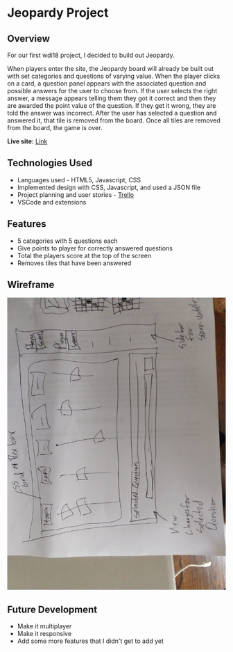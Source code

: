 # Jeopardy Project
## Overview
For our first wdi18 project, I decided to build out Jeopardy.

When players enter the site, the Jeopardy board will already be built out with set categories and questions of varying value. When the player clicks on a card, a question panel appears with the associated question and possible answers for the user to choose from. If the user selects the right answer, a message appears telling them they got it correct and then they are awarded the point value of the question. If they get it wrong, they are told the answer was incorrect. After the user has selected a question and answered it, that tile is removed from the board. Once all tiles are removed from the board, the game is over.

**Live site:** [Link](https://kgreen66.github.io/WDI18-project1/)

## Technologies Used
- Languages used - HTML5, Javascript, CSS
- Implemented design with CSS, Javascript, and used a JSON file
- Project planning and user stories - [Trello](https://trello.com/b/0OFvhK2o/wdi18-project-1)
- VSCode and extensions

## Features 
- 5 categories with 5 questions each
- Give points to player for correctly answered questions
- Total the players score at the top of the screen
- Removes tiles that have been answered

## Wireframe
![Image](Wireframe.jpg)

## Future Development
- Make it multiplayer
- Make it responsive
- Add some more features that I didn't get to add yet